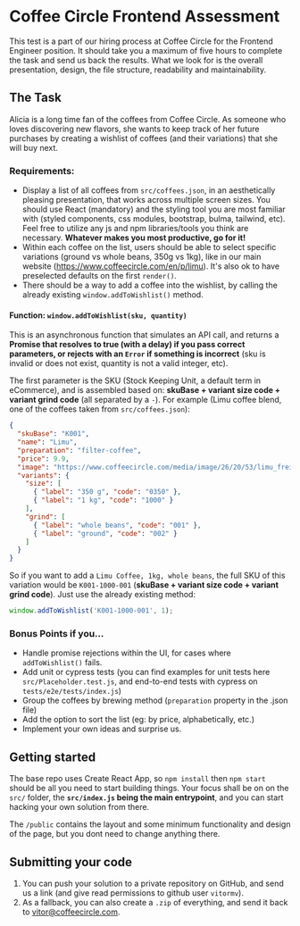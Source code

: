 # Coffee Circle Frontend Assessment

This test is a part of our hiring process at Coffee Circle for the Frontend Engineer position. It
should take you a maximum of five hours to complete the task and send us back the results.  What we
look for is the overall presentation, design, the file structure, readability and maintainability.

## The Task

Alicia is a long time fan of the coffees from Coffee Circle. As someone who loves discovering new
flavors, she wants to keep track of her future purchases by creating a wishlist of coffees (and
their variations) that she will buy next.

### **Requirements:**

* Display a list of all coffees from `src/coffees.json`, in an aesthetically pleasing presentation,
  that works across multiple screen sizes. You should use React (mandatory) and the styling
  tool you are most familiar with (styled components, css modules, bootstrap, bulma, tailwind, etc).
  Feel free to utilize any js and npm libraries/tools you think are necessary. **Whatever makes you most
  productive, go for it!**
* Within each coffee on the list, users should be able to select specific variations
  (ground vs whole beans, 350g vs 1kg), like in our main website (https://www.coffeecircle.com/en/p/limu).
  It's also ok to have preselected defaults on the first `render()`.
* There should be a way to add a coffee into the wishlist, by calling the already existing `window.addToWishlist()` method.

#### Function: `window.addToWishlist(sku, quantity)`

This is an asynchronous function that simulates an API call, and returns a **Promise that resolves to true
(with a delay) if you pass correct parameters, or rejects with an `Error` if something is
incorrect** (sku is invalid or does not exist, quantity is not a valid integer, etc).

The first parameter is the SKU (Stock Keeping Unit, a default term in eCommerce), and is assembled based on:
**skuBase + variant size code + variant grind code** (all separated by a `-`). For example (Limu coffee blend,
one of the coffees taken from `src/coffees.json`):

```json
{
  "skuBase": "K001",
  "name": "Limu",
  "preparation": "filter-coffee",
  "price": 9.9,
  "image": "https://www.coffeecircle.com/media/image/26/20/53/limu_freisteller_shopware_600x600.jpg",
  "variants": {
    "size": [
      { "label": "350 g", "code": "0350" },
      { "label": "1 kg", "code": "1000" }
    ],
    "grind": [
      { "label": "whole beans", "code": "001" },
      { "label": "ground", "code": "002" }
    ]
  }
}
```

So if you want to add a `Limu Coffee, 1kg, whole beans`, the full SKU of this variation would be `K001-1000-001`
(**skuBase + variant size code + variant grind code**). Just use the already existing method:

```js
window.addToWishlist('K001-1000-001', 1);
```

### Bonus Points if you...

* Handle promise rejections within the UI, for cases where `addToWishlist()` fails.
* Add unit or cypress tests (you can find examples for unit tests here `src/Placeholder.test.js`, and end-to-end tests with cypress on `tests/e2e/tests/index.js`)
* Group the coffees by brewing method (`preparation` property in the .json file)
* Add the option to sort the list (eg: by price, alphabetically, etc.)
* Implement your own ideas and surprise us.

## Getting started

The base repo uses Create React App, so `npm install` then `npm start` should be all you need to
start building things. Your focus shall be on on the `src/` folder, the **`src/index.js`
being the main entrypoint**, and you can start hacking your own solution from there.

The `/public` contains the layout and some minimum functionality and design of the page, but you dont need
to change anything there.

## Submitting your code

1. You can push your solution to a private repository on GitHub, and send us a link (and give read permissions to github user `vitormv`).
2. As a fallback, you can also create a `.zip` of everything, and send it back to vitor@coffeecircle.com.

